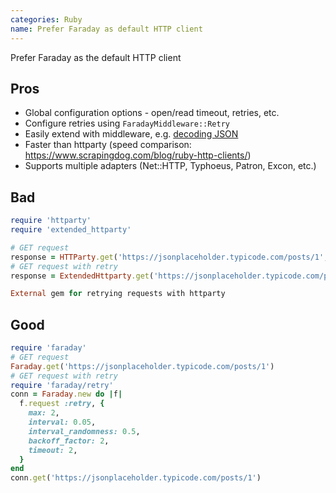 ```yaml
---
categories: Ruby
name: Prefer Faraday as default HTTP client
---
```


Prefer Faraday as the default HTTP client

## Pros

* Global configuration options - open/read timeout, retries, etc.
* Configure retries using `FaradayMiddleware::Retry`
* Easily extend with middleware, e.g. [decoding JSON](https://github.com/BiggerPockets/biggerpockets/blob/37f31a80fe0f6a76c3b094fec706a1c7ac71e70d/app/models/insights/altos_rental_latest_date.rb#L32)
* Faster than httparty (speed comparison: https://www.scrapingdog.com/blog/ruby-http-clients/)
* Supports multiple adapters (Net::HTTP, Typhoeus, Patron, Excon, etc.)

## Bad

```ruby
require 'httparty'
require 'extended_httparty'

# GET request
response = HTTParty.get('https://jsonplaceholder.typicode.com/posts/1', timeout: 5)
# GET request with retry
response = ExtendedHttparty.get('https://jsonplaceholder.typicode.com/posts/1', tries: 5)

External gem for retrying requests with httparty
```

## Good

```ruby
require 'faraday'
# GET request
Faraday.get('https://jsonplaceholder.typicode.com/posts/1')
# GET request with retry
require 'faraday/retry'
conn = Faraday.new do |f|
  f.request :retry, {
    max: 2,
    interval: 0.05,
    interval_randomness: 0.5,
    backoff_factor: 2,
    timeout: 2,
  }
end
conn.get('https://jsonplaceholder.typicode.com/posts/1')
```
